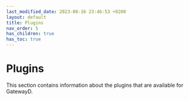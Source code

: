 ```yaml
---
last_modified_date: 2023-08-16 23:46:53 +0200
layout: default
title: Plugins
nav_order: 5
has_children: true
has_toc: true
---
```


# Plugins

This section contains information about the plugins that are available for GatewayD.
